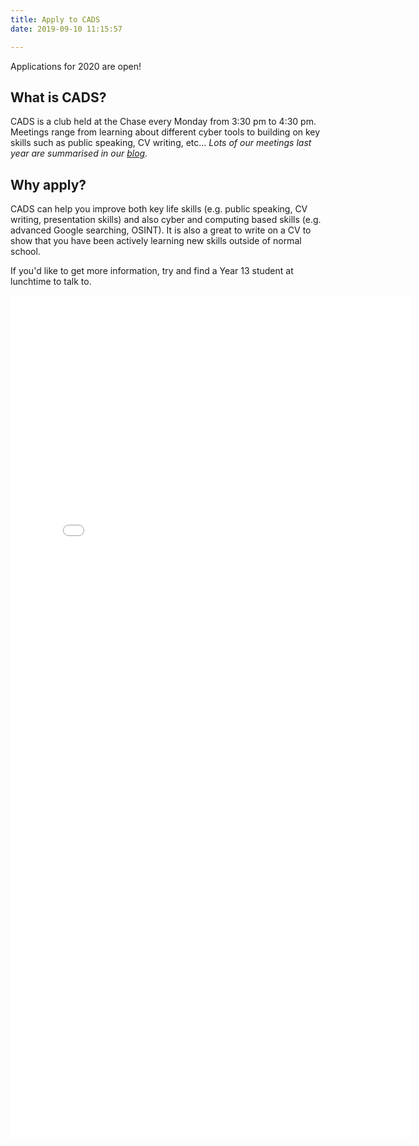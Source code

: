 ```yaml
---
title: Apply to CADS
date: 2019-09-10 11:15:57

---
```

<div class="alert alert-success" role="success">Applications for 2020 are open!</div>

## What is CADS?

CADS is a club held at the Chase every Monday from 3:30 pm to 4:30 pm. Meetings range from learning about different cyber tools to building on key skills such as public speaking, CV writing, etc... _Lots of our meetings last year are summarised in our_ [_blog_](/archives)_._

## Why apply?

CADS can help you improve both key life skills (e.g. public speaking, CV writing, presentation skills) and also cyber and computing based skills (e.g. advanced Google searching, OSINT). It is also a great to write on a CV to show that you have been actively learning new skills outside of normal school.

If you'd like to get more information, try and find a Year 13 student at lunchtime to talk to.

<iframe src="[https://docs.google.com/forms/d/e/1FAIpQLSf0xfdM-BXr2flmgeYsmu_q_QMUTdc0rtenNDf0nlBDQjyWRQ/viewform?embedded=true](https://docs.google.com/forms/d/e/1FAIpQLSf0xfdM-BXr2flmgeYsmu_q_QMUTdc0rtenNDf0nlBDQjyWRQ/viewform?embedded=true "https://docs.google.com/forms/d/e/1FAIpQLSf0xfdM-BXr2flmgeYsmu_q_QMUTdc0rtenNDf0nlBDQjyWRQ/viewform?embedded=true")" width="640" height="1348" frameborder="0" marginheight="0" marginwidth="0">Loading…</iframe>
